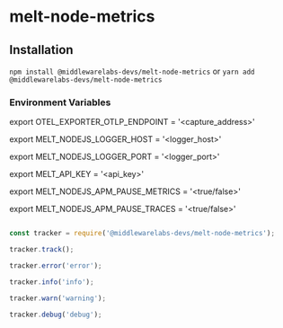 # melt-node-metrics

## Installation

`npm install @middlewarelabs-devs/melt-node-metrics` or `yarn add @middlewarelabs-devs/melt-node-metrics`

### Environment Variables

export OTEL_EXPORTER_OTLP_ENDPOINT = '<capture_address>'

export MELT_NODEJS_LOGGER_HOST = '<logger_host>'

export MELT_NODEJS_LOGGER_PORT = '<logger_port>'

export MELT_API_KEY = '<api_key>'

export MELT_NODEJS_APM_PAUSE_METRICS = '<true/false>'

export MELT_NODEJS_APM_PAUSE_TRACES = '<true/false>'


```javascript

const tracker = require('@middlewarelabs-devs/melt-node-metrics');

tracker.track();

tracker.error('error');

tracker.info('info');

tracker.warn('warning');

tracker.debug('debug');

```


